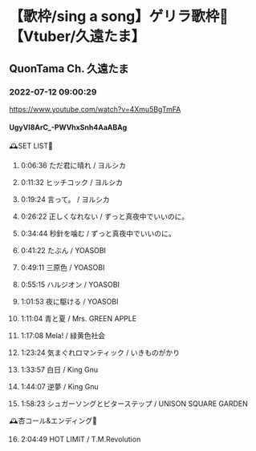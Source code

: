 # 【歌枠/sing a song】ゲリラ歌枠🌟【Vtuber/久遠たま】

## QuonTama Ch. 久遠たま

### 2022-07-12 09:00:29

https://www.youtube.com/watch?v=4Xmu5BgTmFA

#### UgyVI8ArC_-PWVhxSnh4AaABAg

🕰SET LIST🥀



01. 0:06:36 ただ君に晴れ / ヨルシカ

02. 0:11:32 ヒッチコック / ヨルシカ

03. 0:19:24 言って。 / ヨルシカ

04. 0:26:22 正しくなれない / ずっと真夜中でいいのに。

05. 0:34:44 秒針を噛む / ずっと真夜中でいいのに。

06. 0:41:22 たぶん / YOASOBI

07. 0:49:11 三原色 / YOASOBI

08. 0:55:15 ハルジオン / YOASOBI

09. 1:01:53 夜に駆ける / YOASOBI

10. 1:11:04 青と夏 / Mrs. GREEN APPLE

11. 1:17:08 Mela! / 緑黄色社会

12. 1:23:24 気まぐれロマンティック / いきものがかり

13. 1:33:57 白日 / King Gnu

14. 1:44:07 逆夢 / King Gnu

15. 1:58:23 シュガーソングとビターステップ / UNISON SQUARE GARDEN



​🕰杏コール&エンディング🥀



16. 2:04:49 HOT LIMIT / T.M.Revolution

